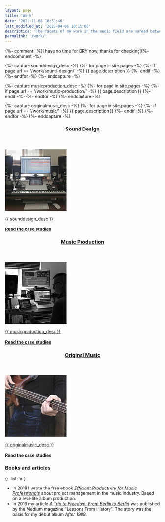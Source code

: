 ```yaml
---
layout: page
title: 'Work'
date: '2021-11-08 10:51:46'
last_modified_at: '2023-04-06 10:15:06'
description: 'The facets of my work in the audio field are spread between sound design and game audio, bass tracks, music production and original compositions.'
permalink: '/work/'
---
```

{%- comment -%}I have no time for DRY now, thanks for checking!{%- endcomment -%}

{%- capture sounddesign_desc -%}
{%- for page in site.pages -%}
  {%- if page.url == '/work/sound-design/' -%}
    {{ page.description }}
  {%- endif -%}
{%- endfor -%}
{%- endcapture -%}

{%- capture musicproduction_desc -%}
{%- for page in site.pages -%}
  {%- if page.url == '/work/music-production/' -%}
    {{ page.description }}
  {%- endif -%}
{%- endfor -%}
{%- endcapture -%}

{%- capture originalmusic_desc -%}
{%- for page in site.pages -%}
  {%- if page.url == '/work/music/' -%}
    {{ page.description }}
  {%- endif -%}
{%- endfor -%}
{%- endcapture -%}

<article>
  <a class="card-project_link" href="/work/sound-design/" title="Read the case studies about sound design">
    <header>
      <h3>Sound Design</h3>
    </header>
    <div class="card-project">
      <picture class="card-project_picture">
        <source srcset="/assets/images/minutes-to-midnight-studio.webp" type="image/webp">
        <source srcset="/assets/images/minutes-to-midnight-studio.jpg" type="image/jpeg">
        <img src="/assets/images/minutes-to-midnight-studio.jpg" alt="Thumbnail of the console video game Ruff Trigger" width="200" height="200">
      </picture>
      <p class="p-summary card-project_description">{{ sounddesign_desc }}<br><br><span><strong>Read the case studies</strong></span></p>
    </div>
  </a>
</article>

<article>
  <a class="card-project_link" href="/work/music-production/" title="Read the case studies about music production">
    <header>
      <h3>Music Production</h3>
    </header>
    <div class="card-project">
      <picture class="card-project_picture">
        <source srcset="/assets/images/minutes-to-midnight-in-studio-producing.webp" type="image/webp">
        <source srcset="/assets/images/minutes-to-midnight-in-studio-producing.jpg" type="image/jpeg">
        <img src="/assets/images/minutes-to-midnight-in-studio-producing.jpg" alt="Minutes to Midnight's studio" width="200" height="200">
      </picture>
      <p class="p-summary card-project_description">{{ musicproduction_desc }}<br><br><span><strong>Read the case studies</strong></span></p>
    </div>
  </a>
</article>

<article>
  <a class="card-project_link" href="/work/music/" title="Read the case studies about original music">
    <header>
      <h3>Original Music</h3>
    </header>
    <div class="card-project">
      <picture class="card-project_picture">
        <source srcset="/assets/images/minutes-to-midnight-playing-bass.webp" type="image/webp">
        <source srcset="/assets/images/minutes-to-midnight-playing-bass.jpg" type="image/jpeg">
        <img src="/assets/images/minutes-to-midnight-playing-bass.jpg" alt="" width="200" height="200">
      </picture>
      <p class="p-summary card-project_description">{{ originalmusic_desc }}<br><br><span><strong>Read the case studies</strong></span></p>
    </div>
  </a>
</article>

### Books and articles

{: .list-hr }
- In 2018 I wrote the free ebook [_Efficient Productivity for Music Professionals_](/work/project-management/) about project management in the music industry. Based on a real-life album production.
- In 2019 my article [_A Trip to Freedom, From Berlin to Berlin_](/blog/after-1989-full-story/) was published by the Medium magazine "Lessons From History". The story was the basis for my debut album _After 1989_.